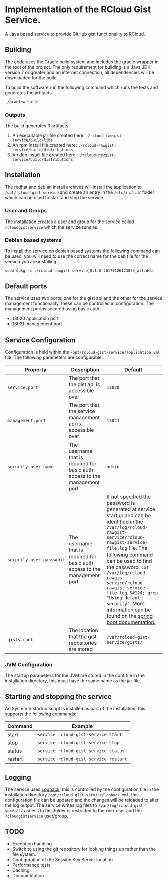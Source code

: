 # Implementation of the RCloud Gist Service.
A Java based service to provide GitHub gist functionality to RCloud.

## Building
The code uses the Gradle build system and includes the gradle wrapper in the root
of the project. The only requirement for building is a Java JDK version 7 or greater
and an internet connection, all dependencies will be downloaded for the build.

To build the software run the following command which runs the tests and generates
the artifacts.

`./gradlew build`

### Outputs
The build generates 3 artifacts
1. An executable jar file created here: `./rcloud-rawgist-service/build/libs`
2. An rpm install file created here:  `./rcloud-rawgist-service/build/distributions`
3. An deb install file created here:  `./rcloud-rawgist-service/build/distributions`

## Installation

The redhat and debian install archives will install the application to
`/opt/rcloud-gist-service` and create an entry in the `/etc/init.d/` folder
which can be used to start and stop the service.

### User and Groups
The installation creates a user and group for the service called `rcloudgistservice` which the service runs as.

### Debian based systems
To install the service on debian based systems the following command can be used, you will need to use the correct name for the deb file for the version you are installing.

`sudo dpkg -i ./rcloud-rawgist-service_0.1.0-20170126123855_all.deb`

## Default ports
The service uses two ports, one for the gist api and the other for the service management functionality, these can be controlled in configuration. The management port is secured using basic auth.
* 13020 application port
* 13021 management port

## Service Configuration

Configuration is held within the `/opt/rcloud-gist-service/application.yml` file.
The following parameters are configurable:

| Property | Description | Default |
|----------|-------------|---------|
| `service.port` | The port that the gist api is accessible over | `13020` |
| `management.port` | The port that the service management api is accessible over | `13021` |
| `security.user.name` | The username that is required for basic auth access to the management port | `admin` |
| `security.user.password` | The username that is required for basic auth access to the management port | If not specified the password is generated at service startup and can be identified in the `/var/log/rcloud-rawgist-service/rcloud-rawgist-service-file.log` file. The following command can be used to find the password. `cat /var/log/rcloud-rawgist-service/rcloud-rawgist-service-file.log &#124; grep "Using default security"`. More information can be found on the [spring boot documentation.](http://docs.spring.io/spring-boot/docs/current/reference/html/production-ready-monitoring.html) |
| `gists.root` | The location that the gist repositories are stored | `/var/rcloud-gist-service/gists/` |

### JVM Configuration
The startup parameters for the JVM are stored in the conf file in the installation directory, this must have the same name as the jar file.


## Starting and stopping the service

An System V startup script is installed as part of the installation, this supports the following commands:

| Command | Example                              |
|---------|--------------------------------------|
| start   | `service rcloud-gist-service start`  |
| stop    | `service rcloud-gist-service stop`   |
| status  | `service rcloud-gist-service status` |
| restart | `service rcloud-gist-service restart`|

## Logging
The service uses [Logback](https://logback.qos.ch/), this is controlled by the
configuration file in the installation directory `/opt/rcloud-gist-service/logback.xml`, this configuration file can be updated and the changes will be reloaded to alter the log output. The service writes log files to `/var/log/rcloud-gist-service/` access to this folder is restricted to the `root` user and the `rcloudgistservice` user/group.

## TODO
* Exception handling
* Switch to using the git repository for looking things up rather than the file system.
* Configuration of the Session Key Server location
* Performance tests
* Caching
* Documentation
